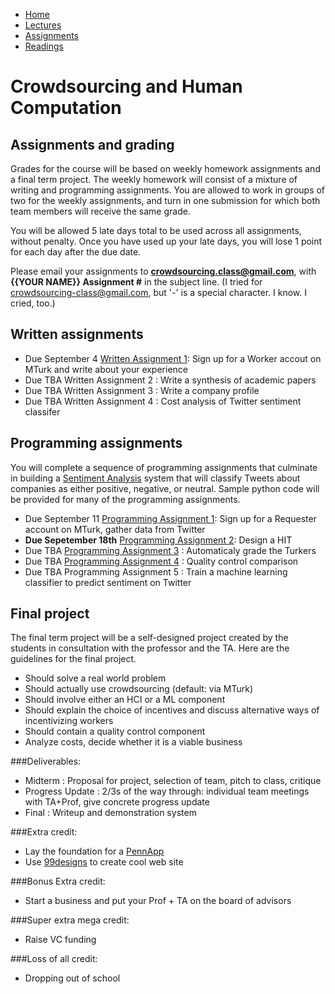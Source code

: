 <ul id="ProjectSubmenu">
    <li><a class="home" href="index.html" title="Home">Home</a></li>
    <li><a class="syllabus" href="syllabus.html" title="Lectures">Lectures</a></li>
    <li><a class="assignments" href="assignments.html" title="Assignments">Assignments</a></li>
    <li><a class="resources" href="resources.html" title="Resources">Readings</a></li>
</ul>

<link rel="stylesheet" type="text/css" href="stylesheet.css" />

# Crowdsourcing and Human Computation

## Assignments and grading
Grades for the course will be based on weekly homework assignments and a final term project. The weekly homework will consist of a mixture of writing and programming assignments. You are allowed to work in groups of two for the weekly assignments, and turn in one submission for which both team members will receive the same grade.

You will be allowed 5 late days total to be used across all assignments, without penalty. Once you have used up your late days, you will lose 1 point for each day after the due date. 

Please email your assignments to <b>crowdsourcing.class@gmail.com</b>, with <b>{{YOUR NAME}} Assignment #</b> in the subject line. (I tried for crowdsourcing-class@gmail.com, but '-' is a special character. I know. I cried, too.)

## Written assignments

- Due September 4 [Written Assignment 1](assignments/wa1.html): Sign up for a Worker accout on MTurk and write about your experience
- Due TBA Written Assignment 2 : Write a synthesis of academic papers
- Due TBA Written Assignment 3 : Write a company profile
- Due TBA Written Assignment 4 : Cost analysis of Twitter sentiment classifer

## Programming assignments

You will complete a sequence of programming assignments that culminate in building a [Sentiment Analysis](http://en.wikipedia.org/wiki/Sentiment_analysis) system that will classify Tweets about companies as either positive, negative, or neutral.  Sample python code will be provided for many of the programming assignments.

- Due September 11 [Programming Assignment 1](assignments/pa1.html): Sign up for a Requester account on MTurk, gather data from Twitter
- <b>Due Sepetember 18th</b> [Programming Assignment 2](assignments/pa2.html): Design a HIT
- Due TBA [Programming Assignment 3](assignments/pa3.html) : Automaticaly grade the Turkers
- Due TBA [Programming Assignment 4](assignments/pa4.html) : Quality control comparison
- Due TBA Programming Assignment 5 : Train a machine learning classifier to predict sentiment on Twitter

## Final project
The final term project will be a self-designed project created by the students in consultation with the professor and the TA.  Here are the guidelines for the final project.

- Should solve a real world problem
- Should actually use crowdsourcing (default: via MTurk)
- Should involve either an HCI or a ML component
- Should explain the choice of incentives and discuss alternative ways of incentivizing workers 
- Should contain a quality control component
- Analyze costs, decide whether it is a viable business

###Deliverables: 
- Midterm : Proposal for project, selection of team, pitch to class, critique 
- Progress Update : 2/3s of the way through: individual team meetings with TA+Prof, give concrete progress update
- Final : Writeup and demonstration system

###Extra credit: 
- Lay the foundation for a [PennApp](http://2013f.pennapps.com/) 
- Use [99designs](http://99designs.com/) to create cool web site

###Bonus Extra credit: 
- Start a business and put your Prof + TA on the board of advisors

###Super extra mega credit: 
- Raise VC funding 

###Loss of all credit: 
- Dropping out of school 



